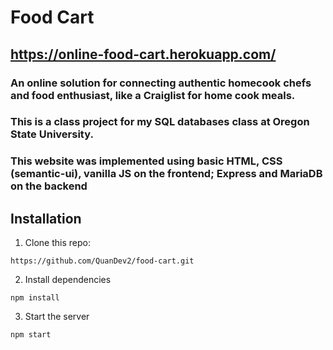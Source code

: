 # Food Cart

## https://online-food-cart.herokuapp.com/

### An online solution for connecting authentic homecook chefs and food enthusiast, like a Craiglist for home cook meals.

### This is a class project for my SQL databases class at Oregon State University.

### This website was implemented using basic HTML, CSS (semantic-ui), vanilla JS on the frontend; Express and MariaDB on the backend

## Installation

1. Clone this repo:

`https://github.com/QuanDev2/food-cart.git`

2. Install dependencies

`npm install`

3. Start the server

`npm start`
